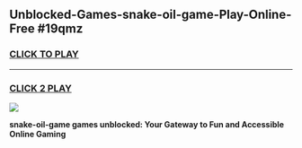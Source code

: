 
## Unblocked-Games-snake-oil-game-Play-Online-Free #19qmz
<h3>
<a href="https://us.freeplayer.one?title=snake-oil-game&ref=10M">CLICK TO PLAY</a></h3>
<hr>

<h3>
<a href="https://us.freeplayer.one?title=snake-oil-game&ref=10M">CLICK 2 PLAY</a>
  
</h3>

<a href="https://us.freeplayer.one?title=snake-oil-game&ref=10M"><img src="https://clearcache.store/games.png"></a>


**snake-oil-game games unblocked: Your Gateway to Fun and Accessible Online Gaming**
